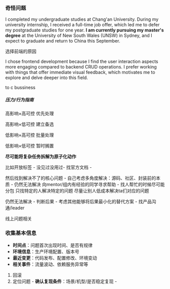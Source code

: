 ### 奇怪问题

I completed my undergraduate studies at Chang'an University. During my university internship, I received a full-time job offer, which led me to defer my postgraduate studies for one year. **I am currently pursuing my master's degree** at the University of New South Wales (UNSW) in Sydney, and I expect to graduate and return to China this September.



选择前端的原因

I chose frontend development because I find the user interaction aspects more engaging compared to backend CRUD operations. I prefer working with things that offer immediate visual feedback, which motivates me to explore and delve deeper into this field.

to c bussiness



##### 压力/行为指南

高影响×高可控     优先处理

高影响×低可控     建立备选

低影响×高可控     批量处理

低影响×低可控     暂时搁置

**尽可能将复杂任务拆解为原子化动作**

比如开放标签 - 没见过没用过- 找官方文档 - 

然后找到解决不了的核心问题 - 自己考虑多角度解决：源码、社区、封装前的本质 - 仍然无法解决 向mentor/组内有经验的同学寻求帮助 - 找人帮忙的时候尽可能分包 只找特定的人解决特定的问题 尽量让别人低成本解决ta们对应的问题

仍然无法解决 - 判断后果 - 考虑其他能够将后果最小化的替代方案 - 找产品沟通/leader





线上问题相关

### 收集基本信息

- **时间点**：问题首次出现时间、是否有规律
- **环境信息**：生产环境配置、版本号
- **最近变更**：代码发布、配置修改、环境变动
- **相关事件**：流量波动、依赖服务异常等

1. 回滚
2. 定位问题 - **确认复现条件**：场景/机型/是否稳定复现 - 
